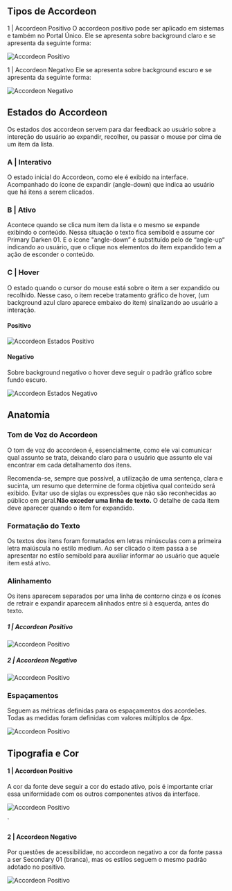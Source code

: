 ## Tipos de Accordeon

1 | Accordeon Positivo
O accordeon positivo pode ser aplicado em sistemas e também no Portal Único. Ele se apresenta sobre background claro e se apresenta da seguinte forma:

![Accordeon Positivo](imagens/acordeao-positivo.png)

1 | Accordeon Negativo
Ele se apresenta sobre background escuro e se apresenta da seguinte forma:

![Accordeon Negativo](imagens/acordeao-negativo.png)

## Estados do Accordeon

Os estados dos accordeon servem para dar feedback ao usuário sobre a intereção do usuário ao expandir, recolher, ou passar o mouse por cima de um item da lista.

### A | Interativo

O estado inicial do Accordeon, como ele é exibido na interface. Acompanhado do ícone de expandir (angle-down) que indica ao usuário que há itens a serem clicados.

### B | Ativo

Acontece quando se clica num item da lista e o mesmo se expande exibindo o conteúdo. Nessa situação o texto fica semibold e assume cor Primary Darken 01. E o ícone "angle-down” é substituído pelo de “angle-up“ indicando ao usuário, que o clique nos elementos do item expandido tem a ação de esconder o conteúdo.

### C | Hover

O estado quando o cursor do mouse está sobre o item a ser expandido ou recolhido. Nesse caso, o item recebe tratamento gráfico de hover, (um background azul claro aparece embaixo do item) sinalizando ao usuário a interação.

#### Positivo

![Accordeon Estados Positivo](imagens/acordeao-positivo-estados.png)

#### Negativo

Sobre background negativo o hover deve seguir o padrão gráfico sobre fundo escuro.

![Accordeon Estados Negativo](imagens/acordeao-negativo-estados.png)

## Anatomia

### Tom de Voz do Accordeon

O tom de voz do accordeon é, essencialmente, como ele vai comunicar qual assunto se trata, deixando claro para o usuário que assunto ele vai encontrar em cada detalhamento dos itens.

Recomenda-se, sempre que possível, a utilização de uma sentença, clara e sucinta, um resumo que determine de forma objetiva qual conteúdo será exibido. Evitar uso de siglas ou expressões que não são reconhecidas ao público em geral.**Não exceder uma linha de texto.** O detalhe de cada item deve aparecer quando o item for expandido.

### Formatação do Texto

Os textos dos itens foram formatados em letras minúsculas com a primeira letra maiúscula no estilo medium. Ao ser clicado o item passa a se apresentar no estilo semibold para auxiliar informar ao usuário que aquele item está ativo.

### Alinhamento

Os itens aparecem separados por uma linha de contorno cinza e os ícones de retrair e expandir aparecem alinhados entre si à esquerda, antes do texto.

##### 1 | Accordeon Positivo

![Accordeon Positivo](imagens/acordeao-positivo-alinhamento.png)

##### 2 | Accordeon Negativo

![Accordeon Positivo](imagens/acordeao-negativo-alinhamento.png)

### Espaçamentos

Seguem as métricas definidas para os espaçamentos dos acordeões. Todas as medidas foram definidas com valores múltiplos de 4px.

![Accordeon Positivo](imagens/acordeao-negativo-espacamento.png)

## Tipografia e Cor

#### 1 | Accordeon Positivo

A cor da fonte deve seguir a cor do estado ativo, pois é importante criar essa uniformidade com os outros componentes ativos da interface.

![Accordeon Positivo](imagens/acordeao-positivo-alinhamento.png)

`

#### 2 | Accordeon Negativo

Por questões de acessibilidae, no accordeon negativo a cor da fonte passa a ser Secondary 01 (branca), mas os estilos seguem o mesmo padrão adotado no positivo.

![Accordeon Positivo](imagens/acordeao-negativo-alinhamento.png)

